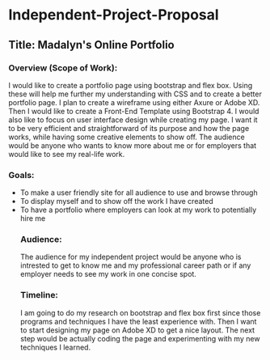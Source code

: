 # Independent-Project-Proposal
<html>
 
<h2>Title: Madalyn's Online Portfolio</h2>
    
<h3>Overview (Scope of Work):</h3>
<p>I would like to create a portfolio page using bootstrap and flex box. Using these will help me further my understanding with CSS and to create a better portfolio page. I plan to create a wireframe using either Axure or Adobe XD. Then I would like to create a Front-End Template using Bootstrap 4. I would also like to focus on user interface design while creating my page. I want it to be very efficient and straightforward of its purpose and how the page works, while having some creative elements to show off. The audience would be anyone who wants to know more about me or for employers that would like to see my real-life work.</p>

<h3>Goals:</h3>
    <ul>
        <li>To make a user friendly site for all audience to use and browse through</li>
        <li>To display myself and to show off the work I have created</li>
        <li>To have a portfolio where employers can look at my work to potentially hire me</li>
    
   
    
    
<h3>Audience:</h3>
    <p>The audience for my independent project would be anyone who is intrested to get to know me and my professional career path or if any employer needs to see my work in one concise spot.</p>
    
    
<h3>Timeline:</h3>
<p>I am going to do my research on bootstrap and flex box first since those programs and techniques I have the least experience with. Then I want to start designing my page on Adobe XD to get a nice layout. The next step would be actually coding the page and experimenting with my new techniques I learned. 
</p>

</html>
